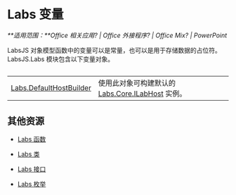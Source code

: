 
# <a name="labs-variables"></a>Labs 变量

 _**适用范围：**Office 相关应用? | Office 外接程序? | Office Mix? | PowerPoint_

LabsJS 对象模型函数中的变量可以是常量，也可以是用于存储数据的占位符。LabsJS.Labs 模块包含以下变量对象。

## 


|||
|:-----|:-----|
|[Labs.DefaultHostBuilder](../../reference/office-mix/labs.defaulthostbuilder.md)|使用此对象可构建默认的 [Labs.Core.ILabHost](../../reference/office-mix/labs.core.ilabhost.md) 实例。|

## <a name="additional-resources"></a>其他资源



- [Labs 函数](../../reference/office-mix/labs-functions.md)
    
- [Labs 类](../../reference/office-mix/labs-classes.md)
    
- [Labs 接口](../../reference/office-mix/labs-interfaces.md)
    
- [Labs 枚举](../../reference/office-mix/labs-enumerations.md)
    
